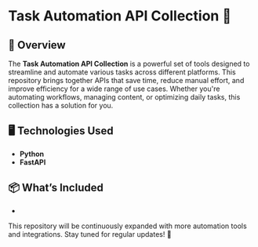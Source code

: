 # Task Automation API Collection 🚀

## 📌 Overview
The **Task Automation API Collection** is a powerful set of tools designed to streamline and automate various tasks across different platforms. This repository brings together APIs that save time, reduce manual effort, and improve efficiency for a wide range of use cases. Whether you're automating workflows, managing content, or optimizing daily tasks, this collection has a solution for you.

## 🖥️ Technologies Used
- **Python**
- **FastAPI**

## 📦 What’s Included
- 

This repository will be continuously expanded with more automation tools and integrations. Stay tuned for regular updates! 🚀